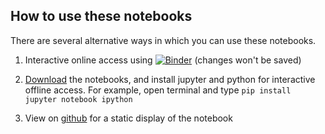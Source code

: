 ## How to use these notebooks

There are several alternative ways in which you can use these notebooks.

1. Interactive online access using [![Binder](https://mybinder.org/badge_logo.svg)](https://mybinder.org/v2/gh/SALib/SATut/master?urlpath=%2Fdoc%2Ftree%2Findex.ipynb) (changes won't be saved)

2. [Download](http://www.github.com/SALib/SATut) the notebooks, and install
   jupyter and python for interactive offline access.  For example, open
   terminal and type `pip install jupyter notebook ipython`

3. View on [github](http://www.github.com/SALib/SATut) for a static display of the notebook
